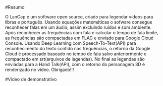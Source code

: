 #Resumo

O LanCap é um software open source, criado para legendar vídeos para libras e português. Usando equações matemáticas o sofware consegue reconhecer falas em um áudio, assim excluíndo ruídos e som ambiente. Após reconhecer as frequências com fala e calcular o tempo de fala limite, as frequências são compactadas em FLAC e enviado para Google Cloud Console. Usando Deep Learning com Speech-To-Text(API) para reconhecimento do texto contido nas frequências, o retorno da Google Cloud é processado baseado no tempo de fala salvo anteriormente e compactado em srt(arquivos de legendas). No final as legendas são enviadas para a Hand Talk(API), com o retorno do personagem 3D é renderizado no vídeo.
Obrigado!!!

#Vídeo de demonstrativo
